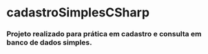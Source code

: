 <h1> cadastroSimplesCSharp </h1>

<h3> Projeto realizado para prática em cadastro e consulta em banco de dados simples. </h3>
